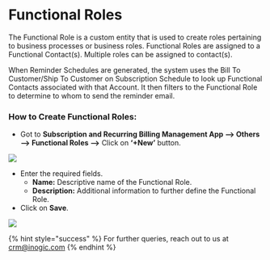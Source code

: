 # Functional Roles

The Functional Role is a custom entity that is used to create roles pertaining to business processes or business roles. Functional Roles are assigned to a Functional Contact(s). Multiple roles can be assigned to contact(s).&#x20;

When Reminder Schedules are generated, the system uses the Bill To Customer/Ship To Customer on Subscription Schedule to look up Functional Contacts associated with that Account. It then filters to the Functional Role to determine to whom to send the reminder email.

### How to Create Functional Roles:

* Got to **Subscription and Recurring Billing Management App --> Others --> Functional Roles -->** Click on **‘+New’** button.

![](../../.gitbook/assets/FunRoles\_1.png)

* Enter the required fields.
  * **Name:** Descriptive name of the Functional Role.&#x20;
  * **Description:** Additional information to further define the Functional Role.
* Click on **Save**.

![](../../.gitbook/assets/FunRoles\_2.png)

{% hint style="success" %}
For further queries, reach out to us at [crm@inogic.com](mailto:crm@inogic.com)
{% endhint %}

